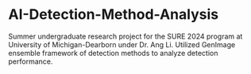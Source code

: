 # AI-Detection-Method-Analysis
Summer undergraduate research project for the SURE 2024 program at University of Michigan-Dearborn under Dr. Ang Li. Utilized GenImage ensemble framework of detection methods to analyze detection performance.
